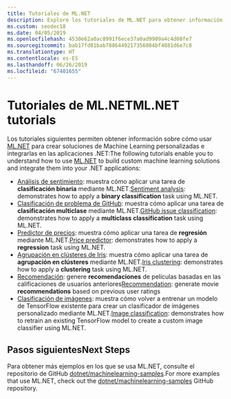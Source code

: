 ```yaml
---
title: Tutoriales de ML.NET
description: Explore los tutoriales de ML.NET para obtener información sobre cómo compilar soluciones de IA personalizadas e integrarlas en las aplicaciones .NET.
ms.custom: seodec18
ms.date: 04/05/2019
ms.openlocfilehash: 4530e62a0ac8991f6ece37a0ad9909a4c4d08fe7
ms.sourcegitcommit: bab17fd81bab7886449217356084bf4881d6e7c8
ms.translationtype: HT
ms.contentlocale: es-ES
ms.lasthandoff: 06/26/2019
ms.locfileid: "67401655"
---
```

# <a name="mlnet-tutorials"></a><span data-ttu-id="64869-103">Tutoriales de ML.NET</span><span class="sxs-lookup"><span data-stu-id="64869-103">ML.NET tutorials</span></span> 

<span data-ttu-id="64869-104">Los tutoriales siguientes permiten obtener información sobre cómo usar [ML.NET](../index.yml) para crear soluciones de Machine Learning personalizadas e integrarlas en las aplicaciones .NET:</span><span class="sxs-lookup"><span data-stu-id="64869-104">The following tutorials enable you to understand how to use [ML.NET](../index.yml) to build custom machine learning solutions and integrate them into your .NET applications:</span></span>

- <span data-ttu-id="64869-105">[Análisis de sentimiento](sentiment-analysis.md): muestra cómo aplicar una tarea de **clasificación binaria** mediante ML.NET.</span><span class="sxs-lookup"><span data-stu-id="64869-105">[Sentiment analysis](sentiment-analysis.md): demonstrates how to apply a **binary classification** task using ML.NET.</span></span>
- <span data-ttu-id="64869-106">[Clasificación de problema de GitHub](github-issue-classification.md): muestra cómo aplicar una tarea de **clasificación multiclase** mediante ML.NET.</span><span class="sxs-lookup"><span data-stu-id="64869-106">[GitHub issue classification](github-issue-classification.md): demonstrates how to apply a **multiclass classification** task using ML.NET.</span></span>
- <span data-ttu-id="64869-107">[Predictor de precios](taxi-fare.md): muestra cómo aplicar una tarea de **regresión** mediante ML.NET.</span><span class="sxs-lookup"><span data-stu-id="64869-107">[Price predictor](taxi-fare.md): demonstrates how to apply a **regression** task using ML.NET.</span></span>
- <span data-ttu-id="64869-108">[Agrupación en clústeres de Iris](iris-clustering.md): muestra cómo aplicar una tarea de **agrupación en clústeres** mediante ML.NET.</span><span class="sxs-lookup"><span data-stu-id="64869-108">[Iris clustering](iris-clustering.md): demonstrates how to apply a **clustering** task using ML.NET.</span></span>
- <span data-ttu-id="64869-109">[Recomendación](movie-recommendation.md): genere **recomendaciones** de películas basadas en las calificaciones de usuarios anteriores</span><span class="sxs-lookup"><span data-stu-id="64869-109">[Recommendation](movie-recommendation.md): generate movie **recommendations** based on previous user ratings</span></span>
- <span data-ttu-id="64869-110">[Clasificación de imágenes](image-classification.md): muestra cómo volver a entrenar un modelo de TensorFlow existente para crear un clasificador de imágenes personalizado mediante ML.NET.</span><span class="sxs-lookup"><span data-stu-id="64869-110">[Image classification](image-classification.md): demonstrates how to retrain an existing TensorFlow model to create a custom image classifier using ML.NET.</span></span>

## <a name="next-steps"></a><span data-ttu-id="64869-111">Pasos siguientes</span><span class="sxs-lookup"><span data-stu-id="64869-111">Next Steps</span></span>

<span data-ttu-id="64869-112">Para obtener más ejemplos en los que se usa ML.NET, consulte el repositorio de GitHub [dotnet/machinelearning-samples](https://github.com/dotnet/machinelearning-samples).</span><span class="sxs-lookup"><span data-stu-id="64869-112">For more examples that use ML.NET, check out the [dotnet/machinelearning-samples](https://github.com/dotnet/machinelearning-samples) GitHub repository.</span></span>

